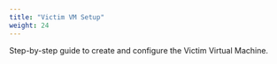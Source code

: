```yaml
---
title: "Victim VM Setup"
weight: 24
---
```


Step-by-step guide to create and configure the Victim Virtual Machine. 